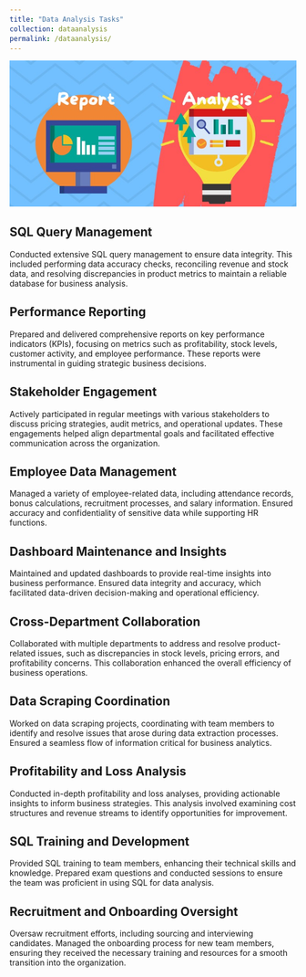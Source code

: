 ```yaml
---
title: "Data Analysis Tasks"
collection: dataanalysis
permalink: /dataanalysis/
---
```


<img src='/images/reportanalysis2.jpg'>

## SQL Query Management

Conducted extensive SQL query management to ensure data integrity. This included performing data accuracy checks, reconciling revenue and stock data, and resolving discrepancies in product metrics to maintain a reliable database for business analysis.

## Performance Reporting

Prepared and delivered comprehensive reports on key performance indicators (KPIs), focusing on metrics such as profitability, stock levels, customer activity, and employee performance. These reports were instrumental in guiding strategic business decisions.

## Stakeholder Engagement

Actively participated in regular meetings with various stakeholders to discuss pricing strategies, audit metrics, and operational updates. These engagements helped align departmental goals and facilitated effective communication across the organization.

## Employee Data Management

Managed a variety of employee-related data, including attendance records, bonus calculations, recruitment processes, and salary information. Ensured accuracy and confidentiality of sensitive data while supporting HR functions.

## Dashboard Maintenance and Insights

Maintained and updated dashboards to provide real-time insights into business performance. Ensured data integrity and accuracy, which facilitated data-driven decision-making and operational efficiency.

## Cross-Department Collaboration

Collaborated with multiple departments to address and resolve product-related issues, such as discrepancies in stock levels, pricing errors, and profitability concerns. This collaboration enhanced the overall efficiency of business operations.

## Data Scraping Coordination

Worked on data scraping projects, coordinating with team members to identify and resolve issues that arose during data extraction processes. Ensured a seamless flow of information critical for business analytics.

## Profitability and Loss Analysis

Conducted in-depth profitability and loss analyses, providing actionable insights to inform business strategies. This analysis involved examining cost structures and revenue streams to identify opportunities for improvement.

## SQL Training and Development

Provided SQL training to team members, enhancing their technical skills and knowledge. Prepared exam questions and conducted sessions to ensure the team was proficient in using SQL for data analysis.

## Recruitment and Onboarding Oversight

Oversaw recruitment efforts, including sourcing and interviewing candidates. Managed the onboarding process for new team members, ensuring they received the necessary training and resources for a smooth transition into the organization.
